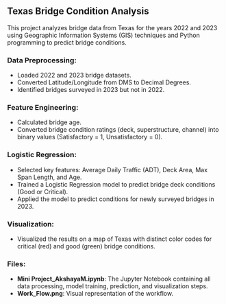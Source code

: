 ## Texas Bridge Condition Analysis

This project analyzes bridge data from Texas for the years 2022 and 2023 using Geographic Information Systems (GIS) techniques and Python programming to predict bridge conditions.

### Data Preprocessing:
- Loaded 2022 and 2023 bridge datasets.
- Converted Latitude/Longitude from DMS to Decimal Degrees.
- Identified bridges surveyed in 2023 but not in 2022.

### Feature Engineering:
- Calculated bridge age.
- Converted bridge condition ratings (deck, superstructure, channel) into binary values (Satisfactory = 1, Unsatisfactory = 0).

### Logistic Regression:
- Selected key features: Average Daily Traffic (ADT), Deck Area, Max Span Length, and Age.
- Trained a Logistic Regression model to predict bridge deck conditions (Good or Critical).
- Applied the model to predict conditions for newly surveyed bridges in 2023.

### Visualization:
- Visualized the results on a map of Texas with distinct color codes for critical (red) and good (green) bridge conditions.

### Files:
- **Mini Project_AkshayaM.ipynb**: The Jupyter Notebook containing all data processing, model training, prediction, and visualization steps.
- **Work_Flow.png**: Visual representation of the workflow.
